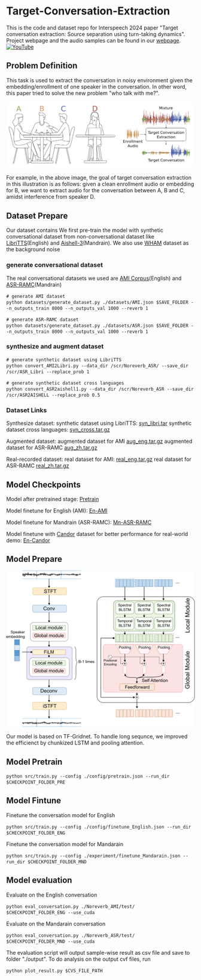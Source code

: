 # Target-Conversation-Extraction
This is the code and dataset repo for Interspeech 2024 paper "Target conversation extraction: Source separation using turn-taking dynamics".
Project webpage and the audio samples can be found in our [webpage](https://tce.cs.washington.edu).
[![YouTube](http://i.ytimg.com/vi/xTwye3gqLWo/hqdefault.jpg)](https://www.youtube.com/watch?v=xTwye3gqLWo)

## Problem Definition
This task is used to extract the conversation in noisy environment given the embedding/enrollment of one speaker in the conversation. In other word, this paper tried to solve the new problem "who talk with me?".
<p align="center">
<img src="image/cover.png" width="600">
</p>
For example, in the above image, the goal of target conversation extraction in this illustration is as follows: given a clean enrollment audio or embedding for B, we want to extract   audio for the conversation between A, B and C, amidst interference from speaker D.


## Dataset Prepare
Our dataset contains
We first pre-train the model with synthetic conversational dataset from non-conversational dataset like [LibriTTS](http://www.openslr.org/60)(English) and [Aishell-3](https://www.openslr.org/93/)(Mandrain). We also use [WHAM](http://wham.whisper.ai) dataset as the background noise

### generate conversational dataset
The real conversational datasets we used are [AMI Corpus](https://groups.inf.ed.ac.uk/ami/corpus/)(English) and [ASR-RAMC](https://magichub.com/datasets/magicdata-ramc/)(Mandrain)

```
# generate AMI dataset
python datasets/generate_dataset.py ./datasets/AMI.json $SAVE_FOLDER --n_outputs_train 8000 --n_outputs_val 1000 --reverb 1
```

```
# generate ASR-RAMC dataset
python datasets/generate_dataset.py ./datasets/ASR.json $SAVE_FOLDER --n_outputs_train 8000 --n_outputs_val 1000 --reverb 1
```

### synthesize and augment dataset
```
# generate synthetic dataset using LibriTTS
python convert_AMI2Libri.py --data_dir /scr/Noreverb_ASR/ --save_dir /scr/ASR_Libri --replace_prob 1
```

```
# generate synthetic dataset cross languages
python convert_ASR2aishell1.py --data_dir /scr/Noreverb_ASR --save_dir /scr/ASR2AISHELL --replace_prob 0.5
```
### Dataset Links

Synthesize dataset:
synthetic dataset using LibriTTS: [syn_libri.tar]()
synthetic dataset cross languages: [syn_cross.tar.gz](https://drive.google.com/file/d/1CUuM-oYXELsvzw3vKo67meKWaDxFEw2n/view?usp=sharing)

Augmented dataset: 
augmented dataset for AMI [aug_eng.tar.gz](https://drive.google.com/file/d/1ylpLe1sU-ypIIQwf4KwI72Unm89ifims/view?usp=sharing)
augmented dataset for ASR-RAMC [aug_zh.tar.gz](https://drive.google.com/file/d/1sNYFJBtXFG_dBzfc53jAaQYZuJ1DmNdY/view?usp=sharing)

Real-recorded dataset: 
real dataset for AMI:  [real_eng.tar.gz](https://drive.google.com/file/d/1riAKTOdMQkK5cG3j9HT75Kr5paYXxQ3Z/view?usp=sharing)
real dataset for ASR-RAMC [real_zh.tar.gz](https://drive.google.com/file/d/1lOSzjQLbg15TPYjjTtIHRjIDGgc7XYEU/view?usp=sharing)

## Model Checkpoints
Model after pretrained stage: [Pretrain](https://drive.google.com/drive/folders/1Zyi-mYQO7yH-Di8vtkoRAjX0MGjSTKI-?usp=sharing)

Model finetune for English (AMI): [En-AMI](https://drive.google.com/drive/folders/1fJudmgKhaIFKSKafb-GPmnTLtbWMAT_3?usp=sharing)

Model finetune for Mandrain (ASR-RAMC): [Mn-ASR-RAMC](https://drive.google.com/drive/folders/1Zyi-mYQO7yH-Di8vtkoRAjX0MGjSTKI-?usp=sharing)

Model finetune with [Candor](https://www.science.org/doi/10.1126/sciadv.adf3197) dataset for better performance for real-world demo: [En-Candor](https://drive.google.com/drive/folders/1txtSUunwadl5JTCHlJZWXAwMxTTEI90Q?usp=sharing)


## Model Prepare
<p align="center">
<img src="image/arch.png" width="600">
</p>
Our model is based on TF-Gridnet. To handle long sequnce, we improved the efficienct by chunkized LSTM and pooling attention. 

## Model Pretrain
```
python src/train.py --config ./config/pretrain.json --run_dir $CHECKPOINT_FOLDER_PRE
```

## Model Fintune
Finetune the conversation model for English
```
python src/train.py --config ./config/finetune_English.json --run_dir $CHECKPOINT_FOLDER_ENG
```

Finetune the conversation model for Mandarain
```
python src/train.py --config ./experiment/finetune_Mandarain.json --run_dir $CHECKPOINT_FOLDER_MND
```

## Model evaluation
Evaluate on the English conversation
```
python eval_conversation.py ./Noreverb_AMI/test/ $CHECKPOINT_FOLDER_ENG --use_cuda
```

Evaluate on the Mandarain conversation
```
python eval_conversation.py ./Noreverb_ASR/test/ $CHECKPOINT_FOLDER_MND --use_cuda
```

The evaluation script will output sample-wise result as csv file and save to folder "./output". 
To do analysis on the output cvf files, run 
```
python plot_result.py $CVS_FILE_PATH
```
